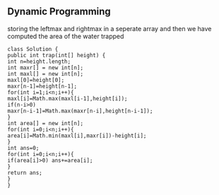 ## Dynamic Programming
storing the leftmax and rightmax in a seperate array and then we have computed the area of the water trapped
​
```
class Solution {
public int trap(int[] height) {
int n=height.length;
int maxr[] = new int[n];
int maxl[] = new int[n];
maxl[0]=height[0];
maxr[n-1]=height[n-1];
for(int i=1;i<n;i++){
maxl[i]=Math.max(maxl[i-1],height[i]);
if(n-i>0)
maxr[n-i-1]=Math.max(maxr[n-i],height[n-i-1]);
}
int area[] = new int[n];
for(int i=0;i<n;i++){
area[i]=Math.min(maxl[i],maxr[i])-height[i];
}
int ans=0;
for(int i=0;i<n;i++){
if(area[i]>0) ans+=area[i];
}
return ans;
}
}
```
